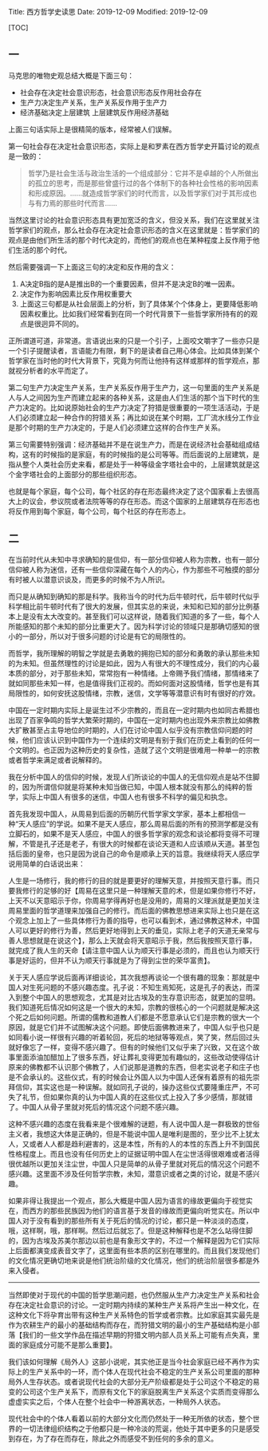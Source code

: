 Title: 西方哲学史读思
Date: 2019-12-09
Modified: 2019-12-09

[TOC]

## 一

马克思的唯物史观总结大概是下面三句：

- 社会存在决定社会意识形态，社会意识形态反作用社会存在
- 生产力决定生产关系，生产关系反作用于生产力
- 经济基础决定上层建筑 上层建筑反作用经济基础

上面三句话实际上是很精简的版本，经常被人们误解。

第一句社会存在决定社会意识形态，实际上是和罗素在西方哲学史开篇讨论的观点是一致的：

> 哲学乃是社会生活与政治生活的一个组成部分：它并不是卓越的个人所做出的孤立的思考，而是那些曾盛行过的各个体制下的各种社会性格的影响因素和形成原因。……就造成哲学家们的时代而言，以及哲学家们对于其形成也与有力焉的那些时代而言……

当然这里讨论的社会意识形态具有更加宽泛的含义，但没关系，我们在这里就关注哲学家们的观点，那么社会存在决定社会意识形态的含义在这里就是：哲学家们的观点是由他们所生活的那个时代决定的，而他们的观点也在某种程度上反作用于他们生活的那个时代。

然后需要强调一下上面这三句的决定和反作用的含义：

1. A决定B指的是A是推出B的一个重要因素，但并不是决定B的唯一因素。
2. 决定作为影响因素比反作用权重要大
3. 上面这三句都是从社会层面上的分析，到了具体某个个体身上，更要降低影响因素权重比。比如我们经常看到在同一个时代背景下一些哲学家所持有的的观点是很迥异不同的。

正所谓道可道，非常道。言语说出来的只是一个引子，上面咬文嚼字了一些亦只是一个引子提醒读者，言语能力有限，剩下的是读者自己用心体会。比如具体到某个哲学家在当时他的时代大背景下，究竟为何而让他持有这样或那样的哲学观点，那就视分析者的水平而定了。

第二句生产力决定生产关系，生产关系反作用于生产力，这一句里面的生产关系是人与人之间因为生产而建立起来的各种关系，这是由人们生活的那个当下时代的生产力决定的。比如说原始社会的生产力决定了狩猎是很重要的一项生活活动，于是人们必须建立起一种合作的狩猎关系；再比如说在某个时期，工厂流水线分工作业是那个时期的生产力决定的，于是人们必须建立这样的合作生产关系。

第三句需要特别强调：经济基础并不是在说生产力，而是在说经济社会基础组成结构，这有的时候指的是家庭，有的时候指的是公司等等。而后面说的上层建筑，是指从整个人类社会历史来看，都是处于一种等级金字塔社会中的，上层建筑就是这个金字塔社会的上面部分的那些组织形态。

也就是每个家庭，每个公司，每个社区的存在形态最终决定了这个国家看上去很高大上的议会，参议院或者法院等等的存在形态。而这个国家的上层建筑存在形态也将反作用到每个家庭，每个公司，每个社区的存在形态上。





## 二

在当前时代从未知中寻求确知的是信仰，有一部分信仰被人称为宗教，也有一部分信仰被人称为迷信，还有一些信仰深藏在每个人的内心，作为那些不可触摸的部分有时被人以潜意识谈及，而更多的时候不为人所识。

而只是从确知到确知的那是科学。我称当今的时代为后牛顿时代，后牛顿时代似乎科学相比前牛顿时代有了很大的发展，但其实总的来说，未知和已知的部分比例基本上是没有太大改变的。甚至我们可以这样说，随着我们知道的多了一些，每个人所能感知的那个未知的部分比重更大了。因为科学讨论的领域只是那确切感知的很小的一部分，所以对于很多问题的讨论是有它的局限性的。

而哲学，我所理解的明智之学就是去勇敢的拥抱已知的部分和勇敢的承认那些未知的为未知。但虽然理性的讨论是如此，因为人有很大的不理性成分，我们的内心最本质的部分，对于那些未知，常常抱有一种情绪。上帝赐予我们情绪，那情绪来了就如同那些未知一样，也是值得我们正视的。而如何面对这股情绪，哲学也是有其局限性的，如何安抚这股情绪，宗教，迷信，文学等等潜意识有时有很好的疗效。

中国在一定时期内实际上是诞生过不少宗教的，而且在一定时期内也如同古希腊也出现了百家争鸣的哲学大繁荣时期的，中国在一定时期内也出现外来宗教比如佛教大扩散甚至占主导地位的时期的，人们在讨论中国人似乎没有宗教信仰问题的时候，他们应该认识到中国作为一个连续的文明是有别于我们在历史上看到的任何一个文明的。也正因为这种历史的复杂性，造就了这个文明是很难用一种单一的宗教或者哲学来满足或者说解释的。

我在分析中国人的信仰的时候，发现人们所谈论的中国人的无信仰观点是站不住脚的，因为所谓信仰就是将某种未知当做已知，中国人根本就没有那么的纯粹的哲学，实际上中国人有很多的迷信，中国人也有很多不科学的偏见和执念。

首先我发现中国人，从周易到后面的历朝历代哲学家文学家，基本上都相信一种“天人感应”的学说。如果不是天人感应，那么周易后面的所有的预测学都是没有立脚石的，如果不是天人感应，中国人的很多哲学家的观念和谈论都将变得不可理解，不管是孔子还是老子，有很大的时候都在谈论天道和人应该顺从天道。甚至包括后面的皇帝，也只是因为说自己的命令是顺承上天的旨意。我继续将天人感应学说用简单的白话说出来：

人生是一场修行，我的修行的目的就是要更好的理解天意，并按照天意行事。而只要我修行的足够的好【周易在这里只是一种理解天意的术，但是如果你修行不好，上天不以天意昭示于你，你周易学得再好也是没用的，周易的义理派就是更加关注周易里面的哲学道理来加强自己的修行。而后面的佛教思想进来实际上也只是在这个观念上加上了一些具体修行为善的指导，也可以看到术，通过佛教这种术，中国人可以更好的修行为善，然后更好地得到上天的垂见，实际上老子的天道无亲常与善人思想就是在说这个】，那么上天就会将天意昭示于我，然后我按照天意行事，就完成了我人生的天命【请注意中国人认为顺天行事是必须的，而且也认为顺天行事是好运的，但并不认为顺天行事就是为了得到尘世的荣华富贵】。

关于天人感应学说后面再详细谈论，其次我想再谈论一个很有趣的现象：那就是中国人对生死问题的不感兴趣态度。孔子说：不知生焉知死，这是孔子的表达，而深入到整个中国人的思想观念，尤其是对比古埃及的生存意识形态，就更加的显明。我们知道死后情况如何这是一个很大的未知，宗教的很核心的一个问题就是解决这个死之后如何问题。所谓的儒教和道教人们都是不愿意承认它们是宗教的很大一个原因，就是它们并不试图解决这个问题。即使后面佛教进来了，中国人似乎也只是如同看小说一样很有兴趣的听着轮回，死后的地狱等等观点，笑了笑，然后回过头就好像忘了一样，变得不感兴趣了。但有的时候他们又似乎来了兴致，又在这个故事里面添油加醋加上了很多东西，好让葬礼变得更加有趣似的，这些改动使得估计原来的佛教都不认识那个佛教了，人们说那是道教的东西，但老实说老子和庄子也是不会承认的。这些仪式，有的时候会让外国人以为中国人还保有着原有的祖先崇拜信仰，其实这也是一种误解。就如同孔子说的，操办这些仪式要隆重庄严，不可失了礼节，但如果你真的认为中国人真的在这些仪式上投入了多少感情，那就错了。中国人从骨子里就对死后的情况这个问题不感兴趣。

这种不感兴趣的态度在我看来是个很难解的谜题，有人说中国人是一群极致的世俗主义者，我想这大体是正确的，但是不能说中国人是唯利是图的，至少比不上犹太人，又或者人人都是趋利避害的，这是本性，所有的人的本性的东西上升不到国民性格程度上。而且也没有任何历史上的证据证明中国人在尘世活得很艰难或者活得很优越所以更加关注尘世，中国人只是简单的从骨子里就对死后的情况这个问题不感兴趣。这里面不涉及任何哲学宗教，未知，潜意识或者之类的讨论，就是不感兴趣。

如果非得让我提出一个观点，那么大概是中国人因为语言的缘故更偏向于视觉实在，而西方的那些民族因为他们的语言基于发音的缘故而更偏向听觉实在。所以中国人对于没有看到的那些所有关于死后的情况的讨论，都只是一种淡淡的态度，哦，这样啊，哦，那样啊。然后过后就忘了。但是这种解释也是不怎么站得住脚的，因为古埃及苏美尔那边以前也是有象形文字的，不过一个解释是因为它们实际上后面都演变成表音文字了，这里面有些本质的区别在哪里的。而且我们发现他们的文化情况更确切地来说是他们统治阶级的文化情况，他们的统治阶层很多都是外来入侵者。





---



当然即使对于现代的中国的哲学思潮问题，也仍然服从生产力决定生产关系和社会存在决定社会意识的讨论。一定时期内持续的某种生产关系将产生出一种文化，在这种文化下将孕育出带有这种生产关系特色的哲学或者宗教。比如家庭其实最先是作为农耕生产的最小的基础结构而存在，而狩猎文明的最小的生产基础结构是小部落【我们的一些文学作品在描述早期的狩猎文明内部人员关系上可能有点失真，里面的家庭成分可能不是那么重要】。

我们该如何理解《局外人》这部小说呢，其实他正是当今社会家庭已经不再作为实际上的生产关系中的一环，而个体人在现代社会不稳定的生产关系公司里面的那种局外人生存状态。或者说现代社会的大部分无产阶级都是处于公司这个不稳定的易变的公司这个生产关系下，而原有文化下的家庭脱离生产关系这个实质而变得那么虚虚实实之后，个体人在整个社会中一种游离状态，一种局外人状态。

现代社会中的个体人看着以前的大部分文化而仍然处于一种无所依的状态，整个世界的一切法律组织结构之于他都只是一种冷淡的荒诞，他处于其中更多的只是感受到存在，为了存在而存在，除此之外而感受不到任何的多余的意义。


